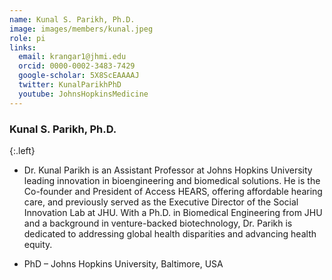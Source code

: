 ```yaml
---
name: Kunal S. Parikh, Ph.D.
image: images/members/kunal.jpeg
role: pi
links:
  email: krangar1@jhmi.edu
  orcid: 0000-0002-3483-7429
  google-scholar: 5X8ScEAAAAJ
  twitter: KunalParikhPhD
  youtube: JohnsHopkinsMedicine
---
```


### Kunal S. Parikh, Ph.D.
{:.left}

- Dr. Kunal Parikh is an Assistant Professor at Johns Hopkins University leading innovation in bioengineering and biomedical solutions. He is the Co-founder and President of Access HEARS, offering affordable hearing care, and previously served as the Executive Director of the Social Innovation Lab at JHU. With a Ph.D. in Biomedical Engineering from JHU and a background in venture-backed biotechnology, Dr. Parikh is dedicated to addressing global health disparities and advancing health equity.

- PhD – Johns Hopkins University, Baltimore, USA 

